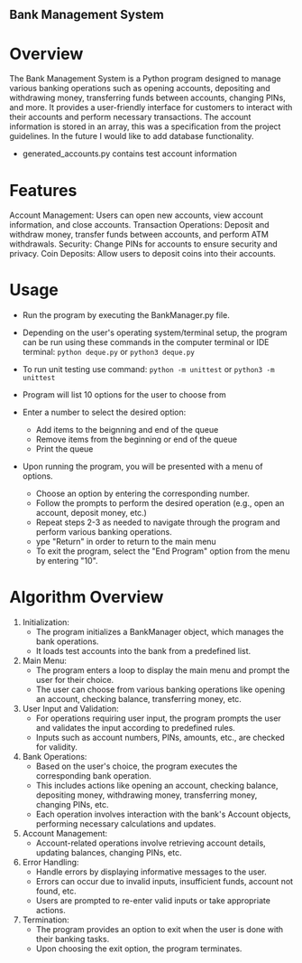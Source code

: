 ## Bank Management System

# Overview
The Bank Management System is a Python program designed to manage various banking operations such as opening accounts, depositing and withdrawing money, transferring funds between accounts, changing PINs, and more. It provides a user-friendly interface for customers to interact with their accounts and perform necessary transactions. The account information is stored in an array, this was a specification from the project guidelines. In the future I would like to add database functionality.
- generated_accounts.py contains test account information

# Features
Account Management: Users can open new accounts, view account information, and close accounts.
Transaction Operations: Deposit and withdraw money, transfer funds between accounts, and perform ATM withdrawals.
Security: Change PINs for accounts to ensure security and privacy.
Coin Deposits: Allow users to deposit coins into their accounts.

# Usage
- Run the program by executing the BankManager.py file.
- Depending on the user's operating system/terminal setup, the program can be run using these commands in the computer terminal or IDE terminal:
`python deque.py`
or
`python3 deque.py` 

- To run unit testing use command:
`python -m unittest`
or
`python3 -m unittest`

- Program will list 10 options for the user to choose from
- Enter a number to select the desired option:
    - Add items to the beignning and end of the queue
    - Remove items from the beginning or end of the queue 
    - Print the queue 

- Upon running the program, you will be presented with a menu of options.
    - Choose an option by entering the corresponding number.
    - Follow the prompts to perform the desired operation (e.g., open an account, deposit money, etc.)
    - Repeat steps 2-3 as needed to navigate through the program and perform various banking operations.
    - ype "Return" in order to return to the main menu
    - To exit the program, select the "End Program" option from the menu by entering "10".


# Algorithm Overview
1. Initialization:
    - The program initializes a BankManager object, which manages the bank operations.
    - It loads test accounts into the bank from a predefined list.
2. Main Menu:
    - The program enters a loop to display the main menu and prompt the user for their choice.
    - The user can choose from various banking operations like opening an account, checking balance, transferring money, etc.
3. User Input and Validation:
    - For operations requiring user input, the program prompts the user and validates the input according to predefined rules.
    - Inputs such as account numbers, PINs, amounts, etc., are checked for validity.
4. Bank Operations:
    - Based on the user's choice, the program executes the corresponding bank operation.
    - This includes actions like opening an account, checking balance, depositing money, withdrawing money, transferring money, changing PINs, etc.
    - Each operation involves interaction with the bank's Account objects, performing necessary calculations and updates.
5. Account Management:
    - Account-related operations involve retrieving account details, updating balances, changing PINs, etc.
6. Error Handling:
    - Handle errors by displaying informative messages to the user.
    - Errors can occur due to invalid inputs, insufficient funds, account not found, etc.
    - Users are prompted to re-enter valid inputs or take appropriate actions.
7. Termination:
    - The program provides an option to exit when the user is done with their banking tasks.
    - Upon choosing the exit option, the program terminates.